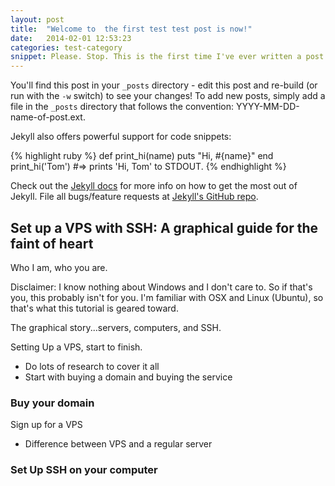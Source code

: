 ```yaml
---
layout: post
title:  "Welcome to  the first test test post is now!"
date:   2014-02-01 12:53:23
categories: test-category
snippet: Please. Stop. This is the first time I've ever written a post and I don't know why. Maybe you can help me finish it. 
---
```





You'll find this post in your `_posts` directory - edit this post and re-build (or run with the `-w` switch) to see your changes!
To add new posts, simply add a file in the `_posts` directory that follows the convention: YYYY-MM-DD-name-of-post.ext.

Jekyll also offers powerful support for code snippets:

{% highlight ruby %}
def print_hi(name)
  puts "Hi, #{name}"
end
print_hi('Tom')
#=> prints 'Hi, Tom' to STDOUT.
{% endhighlight %}

Check out the [Jekyll docs][jekyll] for more info on how to get the most out of Jekyll. File all bugs/feature requests at [Jekyll's GitHub repo][jekyll-gh].

[jekyll-gh]: https://github.com/mojombo/jekyll
[jekyll]:    http://jekyllrb.com


## Set up a VPS with SSH: A graphical guide for the faint of heart
 
Who I am, who you are.

Disclaimer: I know nothing about Windows and I don't care to. So if that's you, this probably isn't for you. I'm familiar with OSX and Linux (Ubuntu), so that's what this tutorial is geared toward. 

The graphical story...servers, computers, and SSH.

Setting Up a VPS, start to finish. 

- Do lots of research to cover it all
- Start with buying a domain and buying the service

### Buy your domain

Sign up for a VPS
- Difference between VPS and a regular server

### Set Up SSH on your computer


